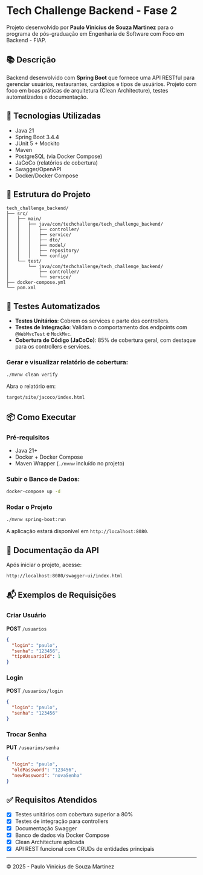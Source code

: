 # Tech Challenge Backend - Fase 2

Projeto desenvolvido por **Paulo Vinicius de Souza Martinez** para o programa de pós-graduação em Engenharia de Software com Foco em Backend - FIAP.

## 📚 Descrição

Backend desenvolvido com **Spring Boot** que fornece uma API RESTful para gerenciar usuários, restaurantes, cardápios e tipos de usuários. Projeto com foco em boas práticas de arquitetura (Clean Architecture), testes automatizados e documentação.

## 🚀 Tecnologias Utilizadas

- Java 21
- Spring Boot 3.4.4
- JUnit 5 + Mockito
- Maven
- PostgreSQL (via Docker Compose)
- JaCoCo (relatórios de cobertura)
- Swagger/OpenAPI
- Docker/Docker Compose

## 📁 Estrutura do Projeto

```
tech_challenge_backend/
├── src/
│   ├── main/
│   │   ├── java/com/techchallenge/tech_challenge_backend/
│   │   │   ├── controller/
│   │   │   ├── service/
│   │   │   ├── dto/
│   │   │   ├── model/
│   │   │   ├── repository/
│   │   │   └── config/
│   └── test/
│       └── java/com/techchallenge/tech_challenge_backend/
│           ├── controller/
│           └── service/
├── docker-compose.yml
└── pom.xml
```

## 🧪 Testes Automatizados

- **Testes Unitários**: Cobrem os services e parte dos controllers.
- **Testes de Integração**: Validam o comportamento dos endpoints com `@WebMvcTest` e `MockMvc`.
- **Cobertura de Código (JaCoCo)**: 85% de cobertura geral, com destaque para os controllers e services.

### Gerar e visualizar relatório de cobertura:

```bash
./mvnw clean verify
```

Abra o relatório em:

```bash
target/site/jacoco/index.html
```

## 📦 Como Executar

### Pré-requisitos

- Java 21+
- Docker + Docker Compose
- Maven Wrapper (`./mvnw` incluído no projeto)

### Subir o Banco de Dados:

```bash
docker-compose up -d
```

### Rodar o Projeto

```bash
./mvnw spring-boot:run
```

A aplicação estará disponível em `http://localhost:8080`.

## 🔎 Documentação da API

Após iniciar o projeto, acesse:

```
http://localhost:8080/swagger-ui/index.html
```

## 📬 Exemplos de Requisições

### Criar Usuário

**POST** `/usuarios`

```json
{
  "login": "paulo",
  "senha": "123456",
  "tipoUsuarioId": 1
}
```

### Login

**POST** `/usuarios/login`

```json
{
  "login": "paulo",
  "senha": "123456"
}
```

### Trocar Senha

**PUT** `/usuarios/senha`

```json
{
  "login": "paulo",
  "oldPassword": "123456",
  "newPassword": "novaSenha"
}
```

## ✅ Requisitos Atendidos

- [x] Testes unitários com cobertura superior a 80%
- [x] Testes de integração para controllers
- [x] Documentação Swagger
- [x] Banco de dados via Docker Compose
- [x] Clean Architecture aplicada
- [x] API REST funcional com CRUDs de entidades principais

---

© 2025 - Paulo Vinicius de Souza Martinez